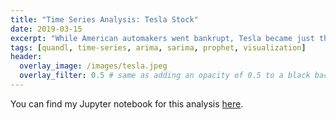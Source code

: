 ```yaml
---
title: "Time Series Analysis: Tesla Stock"
date: 2019-03-15
excerpt: "While American automakers went bankrupt, Tesla became just the first successful automobile start-up in the United States in over 110 years. Here I take a deeper look into Tesla's stock price (since it's creation), specifically: autocorrelation (both closing prices and returns), ARIMA and SARIMA models for forecasting and the use of Facebook's open source Prophet framework for detecting trends. "
tags: [quandl, time-series, arima, sarima, prophet, visualization]
header:
  overlay_image: /images/tesla.jpeg
  overlay_filter: 0.5 # same as adding an opacity of 0.5 to a black background
---
```


You can find my Jupyter notebook for this analysis [here](https://github.com/mkm29/DataScience/blob/master/thinkful/unit/6/1/6.1.6%20Challenge%20-%20Time%20Series%20Modelling.ipynb).